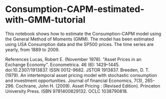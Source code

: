 # Consumption-CAPM-estimated-with-GMM-tutorial
This notebook shows how to estimate the Consumption-CAPM model using the General Method of Moments (GMM).
The model has been estimated using USA Consumption data and the SP500 prices. The time series are yearly, from 1889 to 2009.

References
Lucas, Robert E. (November 1978). "Asset Prices in an Exchange Economy". Econometrica. 46 (6): 1429–1445. doi:10.2307/1913837. ISSN 0012-9682. JSTOR 1913837.
Breeden, D. T. (1979). An intertemporal asset pricing model with stochastic consumption and investment opportunities. Journal of financial Economics, 7(3), 265-296.
Cochrane, John H. (2009). Asset Pricing : (Revised Edition). Princeton University Press. ISBN 9781400829132. OCLC 1038790818.
 
